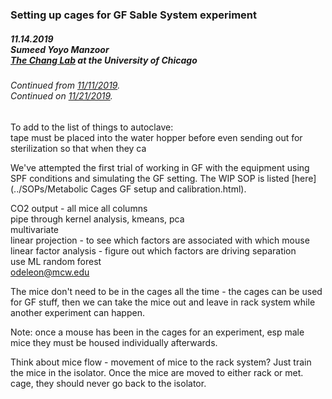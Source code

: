 ### Setting up cages for GF Sable System experiment
##### 11.14.2019<br>Sumeed Yoyo Manzoor<br>[The Chang Lab](https://changlab.uchicago.edu/) at the University of Chicago
###### Continued from [11/11/2019](2019.11.11.md).<br>Continued on [11/21/2019](2019.11.21.md#Initial-metabolic-cages-GF-experiment).

To add to the list of things to autoclave:  
tape must be placed into the water hopper before even sending out for sterilization so that when they ca

We've attempted the first trial of working in GF with the equipment using SPF conditions and simulating the GF setting. The WIP SOP is listed [here](../SOPs/Metabolic Cages GF setup and calibration.html).  


CO2 output - all mice all columns  
pipe through kernel analysis, kmeans, pca  
multivariate  
linear projection - to see which factors are associated with which mouse  
linear factor analysis - figure out which factors are driving separation  
use ML random forest  
odeleon@mcw.edu  

The mice don't need to be in the cages all the time - the cages can be used for GF stuff, then we can take the mice out and leave in rack system while another experiment can happen.


Note: once a mouse has been in the cages for an experiment, esp male mice they must be housed individually afterwards.

Think about mice flow - movement of mice to the rack system? Just train the mice in the isolator. Once the mice are moved to either rack or met. cage, they should never go back to the isolator.
